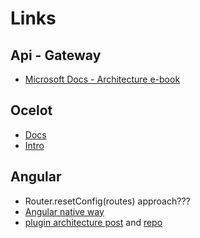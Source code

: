 # Links

## Api - Gateway
- [Microsoft Docs - Architecture e-book](https://docs.microsoft.com/en-us/dotnet/architecture/microservices/multi-container-microservice-net-applications/implement-api-gateways-with-ocelot)

## Ocelot
- [Docs](https://ocelot.readthedocs.io/en/latest/index.html)
- [Intro](https://www.youtube.com/watch?v=kl-NeEAb1WQ&feature=youtu.be)

## Angular
 - Router.resetConfig(routes) approach???
 - [Angular native way](https://netbasal.com/the-need-for-speed-lazy-load-non-routable-modules-in-angular-30c8f1c33093)
 - [plugin architecture post](https://medium.com/angular-in-depth/building-extensible-dynamic-pluggable-enterprise-application-with-angular-aed8979faba5) and [repo](https://github.com/alexzuza/angular-plugin-architecture)